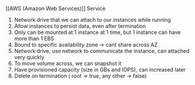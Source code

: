[[AWS (Amazon Web Services)]] Service
1. Network drive that we can attach to our instances while running
2. Allow instances to persist data, even after termination
3. Only can be mounted at 1 instance at 1 time, but 1 instance can have more than 1 EBS
4. Bound to specific availability zone -> cant share across AZ
5. Network drive, use network to communicate the instance, can attached very quickly
6. To move volume across, we can snapshot it
7. Have provisioned capacity (size in GBs and IOPS), can increased later
8. Delete on termination ( root -> true, any other -> false)
